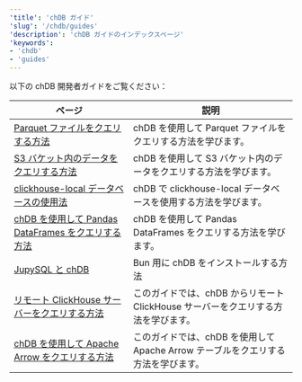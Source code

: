 ```yaml
---
'title': 'chDB ガイド'
'slug': '/chdb/guides'
'description': 'chDB ガイドのインデックスページ'
'keywords':
- 'chdb'
- 'guides'
---
```




以下の chDB 開発者ガイドをご覧ください：

<!-- 
次の目次は、https://github.com/ClickHouse/clickhouse-docs/blob/main/scripts/autogenerate-table-of-contents.sh
から YAML フロントマターのフィールド title, slug, description に基づいて自動生成されています。目次にエラーを見つけた場合は、ファイルのフロントマターを直接編集してください。
-->

| ページ | 説明 |
|-----|-----|
| [Parquet ファイルをクエリする方法](/chdb/guides/querying-parquet) | chDB を使用して Parquet ファイルをクエリする方法を学びます。 |
| [S3 バケット内のデータをクエリする方法](/chdb/guides/querying-s3) | chDB を使用して S3 バケット内のデータをクエリする方法を学びます。 |
| [clickhouse-local データベースの使用法](/chdb/guides/clickhouse-local) | chDB で clickhouse-local データベースを使用する方法を学びます。 |
| [chDB を使用して Pandas DataFrames をクエリする方法](/chdb/guides/pandas) | chDB を使用して Pandas DataFrames をクエリする方法を学びます。 |
| [JupySQL と chDB](/chdb/guides/jupysql) | Bun 用に chDB をインストールする方法 |
| [リモート ClickHouse サーバーをクエリする方法](/chdb/guides/query-remote-clickhouse) | このガイドでは、chDB からリモート ClickHouse サーバーをクエリする方法を学びます。 |
| [chDB を使用して Apache Arrow をクエリする方法](/chdb/guides/apache-arrow) | このガイドでは、chDB を使用して Apache Arrow テーブルをクエリする方法を学びます。 |
